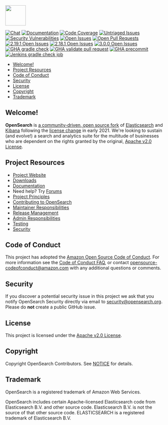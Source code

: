 <img src="https://opensearch.org/assets/img/opensearch-logo-themed.svg" height="64px">

[![Chat](https://img.shields.io/badge/chat-on%20forums-blue)](https://forum.opensearch.org/c/opensearch/)
[![Documentation](https://img.shields.io/badge/documentation-reference-blue)](https://opensearch.org/docs/latest/opensearch/index/)
[![Code Coverage](https://codecov.io/gh/opensearch-project/OpenSearch/branch/main/graph/badge.svg)](https://codecov.io/gh/opensearch-project/OpenSearch)
[![Untriaged Issues](https://img.shields.io/github/issues/opensearch-project/OpenSearch/untriaged?labelColor=red)](https://github.com/opensearch-project/OpenSearch/issues?q=is%3Aissue+is%3Aopen+label%3A"untriaged")
[![Security Vulnerabilities](https://img.shields.io/github/issues/opensearch-project/OpenSearch/security%20vulnerability?labelColor=red)](https://github.com/opensearch-project/OpenSearch/issues?q=is%3Aissue+is%3Aopen+label%3A"security%20vulnerability")
[![Open Issues](https://img.shields.io/github/issues/opensearch-project/OpenSearch)](https://github.com/opensearch-project/OpenSearch/issues)
[![Open Pull Requests](https://img.shields.io/github/issues-pr/opensearch-project/OpenSearch)](https://github.com/opensearch-project/OpenSearch/pulls)
[![2.19.1 Open Issues](https://img.shields.io/github/issues/opensearch-project/OpenSearch/v2.19.1)](https://github.com/opensearch-project/OpenSearch/issues?q=is%3Aissue+is%3Aopen+label%3A"v2.19.1")
[![2.18.1 Open Issues](https://img.shields.io/github/issues/opensearch-project/OpenSearch/v2.18.1)](https://github.com/opensearch-project/OpenSearch/issues?q=is%3Aissue+is%3Aopen+label%3A"v2.18.1")
[![3.0.0 Open Issues](https://img.shields.io/github/issues/opensearch-project/OpenSearch/v3.0.0)](https://github.com/opensearch-project/OpenSearch/issues?q=is%3Aissue+is%3Aopen+label%3A"v3.0.0")
[![GHA gradle check](https://github.com/opensearch-project/OpenSearch/actions/workflows/gradle-check.yml/badge.svg)](https://github.com/opensearch-project/OpenSearch/actions/workflows/gradle-check.yml)
[![GHA validate pull request](https://github.com/opensearch-project/OpenSearch/actions/workflows/wrapper.yml/badge.svg)](https://github.com/opensearch-project/OpenSearch/actions/workflows/wrapper.yml)
[![GHA precommit](https://github.com/opensearch-project/OpenSearch/actions/workflows/precommit.yml/badge.svg)](https://github.com/opensearch-project/OpenSearch/actions/workflows/precommit.yml)
[![Jenkins gradle check job](https://img.shields.io/jenkins/build?jobUrl=https%3A%2F%2Fbuild.ci.opensearch.org%2Fjob%2Fgradle-check%2F&label=Jenkins%20Gradle%20Check)](https://build.ci.opensearch.org/job/gradle-check/)

- [Welcome!](#welcome)
- [Project Resources](#project-resources)
- [Code of Conduct](#code-of-conduct)
- [Security](#security)
- [License](#license)
- [Copyright](#copyright)
- [Trademark](#trademark)

## Welcome!

**OpenSearch** is [a community-driven, open source fork](https://aws.amazon.com/blogs/opensource/introducing-opensearch/) of [Elasticsearch](https://en.wikipedia.org/wiki/Elasticsearch) and [Kibana](https://en.wikipedia.org/wiki/Kibana) following the [license change](https://blog.opensource.org/the-sspl-is-not-an-open-source-license/) in early 2021. We're looking to sustain (and evolve!) a search and analytics suite for the multitude of businesses who are dependent on the rights granted by the original, [Apache v2.0 License](LICENSE.txt).

## Project Resources

* [Project Website](https://opensearch.org/)
* [Downloads](https://opensearch.org/downloads.html)
* [Documentation](https://opensearch.org/docs/)
* Need help? Try [Forums](https://discuss.opendistrocommunity.dev/)
* [Project Principles](https://opensearch.org/#principles)
* [Contributing to OpenSearch](CONTRIBUTING.md)
* [Maintainer Responsibilities](MAINTAINERS.md)
* [Release Management](RELEASING.md)
* [Admin Responsibilities](ADMINS.md)
* [Testing](TESTING.md)
* [Security](SECURITY.md)

## Code of Conduct

This project has adopted the [Amazon Open Source Code of Conduct](CODE_OF_CONDUCT.md). For more information see the [Code of Conduct FAQ](https://aws.github.io/code-of-conduct-faq), or contact [opensource-codeofconduct@amazon.com](mailto:opensource-codeofconduct@amazon.com) with any additional questions or comments.

## Security
If you discover a potential security issue in this project we ask that you notify OpenSearch Security directly via email to security@opensearch.org. Please do **not** create a public GitHub issue.

## License

This project is licensed under the [Apache v2.0 License](LICENSE.txt).

## Copyright

Copyright OpenSearch Contributors. See [NOTICE](NOTICE.txt) for details.

## Trademark

OpenSearch is a registered trademark of Amazon Web Services.

OpenSearch includes certain Apache-licensed Elasticsearch code from Elasticsearch B.V. and other source code. Elasticsearch B.V. is not the source of that other source code. ELASTICSEARCH is a registered trademark of Elasticsearch B.V.
